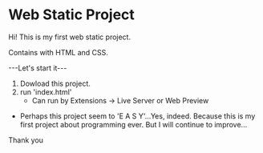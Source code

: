 # Web Static Project

Hi! This is my first web static project.

Contains with HTML and CSS.

---Let's start it---

1. Dowload this project.
2. run 'index.html'
    - Can run by Extensions -> Live Server or Web Preview

* Perhaps this project seem to 'E A S Y'...Yes, indeed. Because this is my first project about programming ever. But I will continue to improve...

Thank you